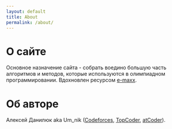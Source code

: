 ```yaml
---
layout: default
title: About
permalink: /about/
---
```


# О сайте
Основное назначение сайта - собрать воедино большую часть алгоритмов и методов, которые используются в олимпиадном программировании.
Вдохновлен ресурсом [e-maxx][emaxx].
# Об авторе
Алексей Данилюк aka Um_nik ([Codeforces][codeforces], [TopCoder][topcoder], [atCoder][atcoder]).

[emaxx]: http://e-maxx.ru/algo/
[codeforces]: http://codeforces.com/profile/Um_nik
[topcoder]: https://www.topcoder.com/members/Um_nik/details/?track=DATA_SCIENCE&subTrack=SRM
[atcoder]: https://atcoder.jp/user/Um_nik
